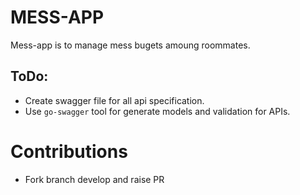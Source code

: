 # MESS-APP
Mess-app is to manage mess bugets amoung roommates.

## ToDo:
 - Create swagger file for all api specification.
 - Use `go-swagger` tool for generate models and validation for APIs.

# Contributions
 - Fork branch develop and raise PR